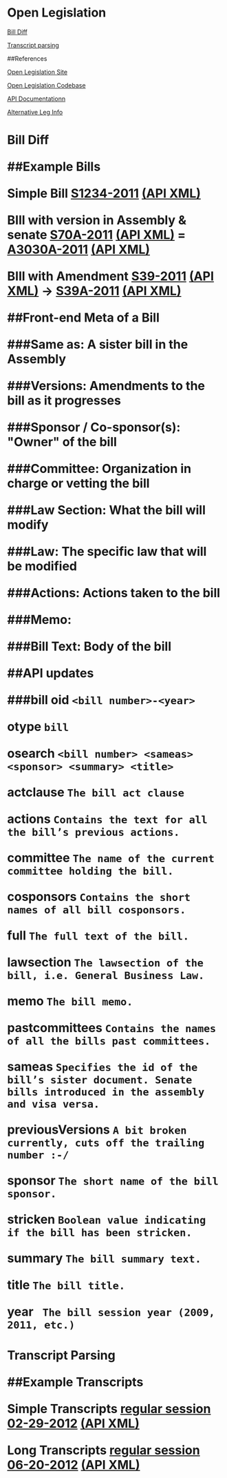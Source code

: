 Open Legislation
===============
[Bill Diff ](#Bill)

[Transcript parsing ](#Transcripts)

##References

[Open Legislation Site](http://open.nysenate.gov/legislation/)

[Open Legislation Codebase](https://github.com/nysenate/OpenLegislation/)

[API Documentationn](http://openlegislation.readthedocs.org/en/latest/)

[Alternative Leg Info](http://leginfo.state.ny.us/INDEX3.html)

 <h1 id='Bill'>Bill Diff</div>

##Example Bills

Simple Bill
[S1234-2011](http://open.nysenate.gov/legislation/bill/S1234-2011) [(API XML)](http://open.nysenate.gov/legislation/2.0/bill/S1234-2011.xml)

BIll with version in Assembly & senate
[S70A-2011](http://open.nysenate.gov/legislation/bill/S70A-2011) [(API XML)](http://open.nysenate.gov/legislation/2.0/bill/S70A-2011.xml) = [A3030A-2011](http://open.nysenate.gov/legislation/bill/A3030A-2011) [(API XML)](http://open.nysenate.gov/legislation/2.0/bill/A3030A-2011.xml)

BIll with Amendment 
[S39-2011](http://open.nysenate.gov/legislation/bill/S39-2011) [(API XML)](http://open.nysenate.gov/legislation/2.0/bill/S39-2011.xml) -> [S39A-2011](http://open.nysenate.gov/legislation/bill/S39A-2011) [(API XML)](http://open.nysenate.gov/legislation/2.0/bill/S39A-2011.xml) 


##Front-end Meta of a Bill 

###Same as:
    A sister bill in the Assembly 

###Versions:
    Amendments to the bill as it progresses

###Sponsor / Co-sponsor(s): 
    "Owner" of the bill

###Committee: 
    Organization in charge or vetting the bill

###Law Section: 
    What the bill will modify

###Law: 
    The specific law that will be modified

###Actions: 
    Actions taken to the bill

###Memo:


###Bill Text: 
    Body of the bill


##API updates 

###bill 
oid         `<bill number>-<year>`

otype       `bill`

osearch     `<bill number> <sameas> <sponsor> <summary> <title>`

actclause   `The bill act clause`

actions     `Contains the text for all the bill’s previous actions.`

committee   `The name of the current committee holding the bill.`

cosponsors  `Contains the short names of all bill cosponsors.`

full        `The full text of the bill.`

lawsection  `The lawsection of the bill, i.e. General Business Law.`

memo        `The bill memo.`

pastcommittees  `Contains the names of all the bills past committees.`

sameas      `Specifies the id of the bill’s sister document. Senate bills introduced in the assembly and visa versa.`

**previousVersions**     `A bit broken currently, cuts off the trailing number :-/`

sponsor     `The short name of the bill sponsor.`

stricken    `Boolean value indicating if the bill has been stricken.`

summary     `The bill summary text.`

title       `The bill title.`

year       ` The bill session year (2009, 2011, etc.)`

 <h1 id='Transcripts'>Transcript Parsing</div>

##Example Transcripts

Simple Transcripts
[regular session 02-29-2012](http://open.nysenate.gov/legislation/transcript/regular-session-02-29-2012) [(API XML)](http://open.nysenate.gov/legislation/2.0/transcript/regular-session-02-29-2012.xml) 

Long Transcripts
[regular session 06-20-2012](http://open.nysenate.gov/legislation/transcript/regular-session-06-20-2012) [(API XML)](http://open.nysenate.gov/legislation/2.0/transcript/regular-session-06-20-2012.xml) 


